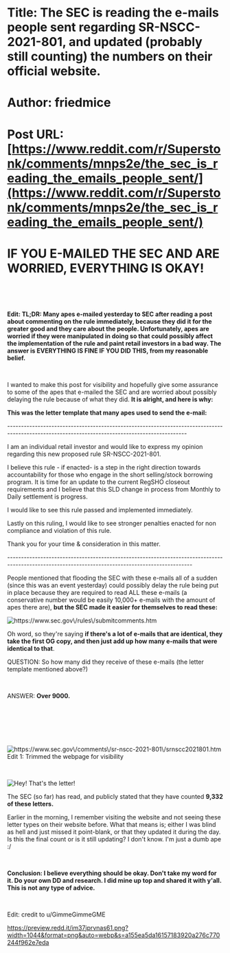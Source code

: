 # Title: The SEC is reading the e-mails people sent regarding SR-NSCC-2021-801, and updated (probably still counting) the numbers on their official website.
# Author: friedmice
# Post URL: [https://www.reddit.com/r/Superstonk/comments/mnps2e/the_sec_is_reading_the_emails_people_sent/](https://www.reddit.com/r/Superstonk/comments/mnps2e/the_sec_is_reading_the_emails_people_sent/)


# IF YOU E-MAILED THE SEC AND ARE WORRIED, EVERYTHING IS OKAY!

&#x200B;

&#x200B;

**Edit:  TL;DR: Many apes e-mailed yesterday to SEC after reading a post about commenting on the rule immediately, because they did it for the greater good and they care about the people. Unfortunately, apes are worried if they were manipulated in doing so that could possibly affect the implementation of the rule and paint retail investors in a bad way. The answer is EVERYTHING IS FINE IF YOU DID THIS, from my reasonable belief.**

&#x200B;

I wanted to make this post for visibility and hopefully give some assurance to some of the apes that e-mailed the SEC and are worried about possibly delaying the rule because of what they did. **It is alright, and here is why:**

**This was the letter template that many apes used to send the e-mail:**

\-----------------------------------------------------------------------------------------------------------------------------------------------

I am an individual retail investor and would like to express my opinion regarding this new proposed rule SR-NSCC-2021-801.

I believe this rule - if enacted- is a step in the right direction towards accountability for those who engage in the short selling/stock borrowing program. It is time for an update to the current RegSHO closeout requirements and I believe that this SLD change in process from Monthly to Daily settlement is progress.

I would like to see this rule passed and implemented immediately.

Lastly on this ruling, I would like to see stronger penalties enacted for non compliance and violation of this rule.

Thank you for your time & consideration in this matter.

\-------------------------------------------------------------------------------------------------------------------------------------------------

People mentioned that flooding the SEC with these e-mails all of a sudden (since this was an event yesterday) could possibly delay the rule being put in place because they are required to read ALL these e-mails (a conservative number would be easily 10,000+ e-mails with the amount of apes there are), **but the SEC made it easier for themselves to read these:**

![https:\/\/www.sec.gov\/rules\/submitcomments.htm ](https://preview.redd.it/5xk3j4rnf7s61.png?width=950&format=png&auto=webp&s=c95f1b725d75d5171fd897c0472b69f6c0b5ad98)

Oh word, so they're saying **if there's a lot of e-mails that are identical, they take the first OG copy, and then just add up how many e-mails that were identical to that**.

QUESTION: So how many did they receive of these e-mails (the letter template mentioned above?)

&#x200B;

ANSWER: **Over 9000.**

&#x200B;

&#x200B;

&#x200B;

![https:\/\/www.sec.gov\/comments\/sr-nscc-2021-801\/srnscc2021801.htm Edit 1: Trimmed the webpage for visibility](https://preview.redd.it/1djm9s79x8s61.png?width=966&format=png&auto=webp&s=b9be310e4da4641dff038160a0b7bfaf1ecdefa7)

&#x200B;

![Hey! That's the letter!](https://preview.redd.it/tocdm8m2g7s61.png?width=664&format=png&auto=webp&s=e44ffcb765b479f1d72d056728d27e6a28aff439)

The SEC (so far) has read, and publicly stated that they have counted **9,332 of these letters.**

Earlier in the morning, I remember visiting the website and not seeing these letter types on their website before. What that means is; either I was blind as hell and just missed it point-blank, or that they updated it during the day. Is this the final count or is it still updating? I don't know. I'm just a dumb ape :/

&#x200B;

**Conclusion: I believe everything should be okay. Don't take my word for it. Do your own DD and research. I did mine up top and shared it with y'all. This is not any type of advice.**

&#x200B;

Edit: credit to u/GimmeGimmeGME

https://preview.redd.it/im37jprvnas61.png?width=1044&format=png&auto=webp&s=a155ea5da16157183920a276c770244f962e7eda